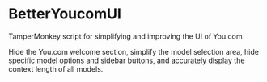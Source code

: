# BetterYoucomUI
TamperMonkey script for simplifying and improving the UI of You.com

Hide the You.com welcome section, simplify the model selection area, hide specific model options and sidebar buttons, and accurately display the context length of all models.
